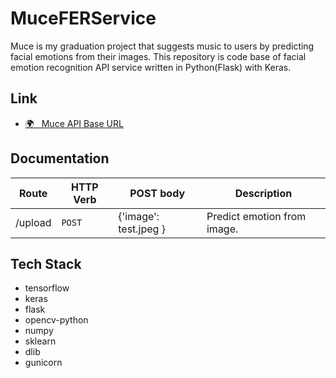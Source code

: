 # MuceFERService

Muce is my graduation project that suggests music to users by predicting facial emotions from their images. This repository is code base of facial emotion recognition API service written in Python(Flask) with Keras.

## Link

- [🌍 &nbsp; Muce API Base URL](https://muce-fer-api-service.herokuapp.com/)

## Documentation

| Route   | HTTP Verb | POST body             | Description                 |
| ------- | --------- | --------------------- | --------------------------- |
| /upload | `POST`    | {'image': test.jpeg } | Predict emotion from image. |

## Tech Stack

- tensorflow
- keras
- flask
- opencv-python
- numpy
- sklearn
- dlib
- gunicorn
